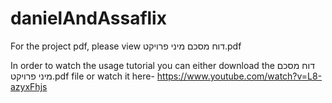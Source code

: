 # danielAndAssaflix

For the project pdf, please view דוח מסכם מיני פרויקט.pdf

In order to watch the usage tutorial you can either download the דוח מסכם מיני פרויקט.pdf file or watch it here- https://www.youtube.com/watch?v=L8-azyxFhjs

